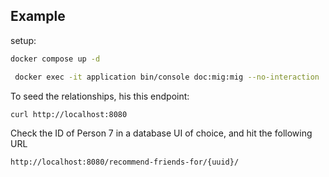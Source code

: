 ## Example

setup:
```bash
docker compose up -d

 docker exec -it application bin/console doc:mig:mig --no-interaction
```

To seed the relationships, his this endpoint:

```bash
curl http://localhost:8080
```

Check the ID of Person 7 in a database UI of choice, and hit the following URL

```bash
http://localhost:8080/recommend-friends-for/{uuid}/
```